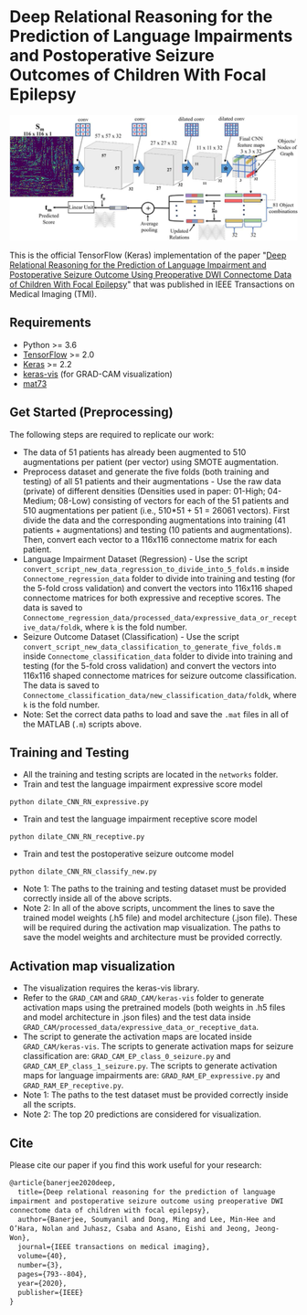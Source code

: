 # Deep Relational Reasoning for the Prediction of Language Impairments and Postoperative Seizure Outcomes of Children With Focal Epilepsy
![](networks/Deep_Relational_Reasoning_Epilepsy_TMI.jpg)

This is the official TensorFlow (Keras) implementation of the paper "[Deep Relational Reasoning for the Prediction of Language Impairment and Postoperative Seizure Outcome Using Preoperative DWI Connectome Data of Children With Focal Epilepsy](https://ieeexplore.ieee.org/document/9252947)" that was published in IEEE Transactions on Medical Imaging (TMI).

## Requirements
* Python >= 3.6
* [TensorFlow](https://www.tensorflow.org/) >= 2.0
* [Keras](https://keras.io/) >= 2.2
* [keras-vis](https://raghakot.github.io/keras-vis/) (for GRAD-CAM visualization)
* [mat73](https://pypi.org/project/mat73/)

## Get Started (Preprocessing)
The following steps are required to replicate our work:

* The data of 51 patients has already been augmented to 510 augmentations per patient (per vector) using SMOTE augmentation.
* Preprocess dataset and generate the five folds (both training and testing) of all 51 patients and their augmentations - Use the raw data (private) of different densities (Densities used in paper: 01-High; 04-Medium; 08-Low) consisting of vectors for each of the 51 patients and 510 augmentations per patient (i.e., 510*51 + 51 = 26061 vectors). First divide the data and the corresponding augmentations into training (41 patients + augmentations) and testing (10 patients and augmentations). Then, convert each vector to a 116x116 connectome matrix for each patient. 
* Language Impairment Dataset (Regression) - Use the script `convert_script_new_data_regression_to_divide_into_5_folds.m` inside `Connectome_regression_data` folder to divide into training and testing (for the 5-fold cross validation) and convert the vectors into 116x116 shaped connectome matrices for both expressive and receptive scores. The data is saved to `Connectome_regression_data/processed_data/expressive_data_or_receptive_data/foldk`, where `k` is the fold number.     
* Seizure Outcome Dataset (Classification) - Use the script `convert_script_new_data_classification_to_generate_five_folds.m` inside `Connectome_classification_data` folder to divide into training and testing (for the 5-fold cross validation) and convert the vectors into 116x116 shaped connectome matrices for seizure outcome classification. The data is saved to `Connectome_classification_data/new_classification_data/foldk`, where `k` is the fold number.
* Note: Set the correct data paths to load and save the `.mat` files in all of the MATLAB (`.m`) scripts above.   

## Training and Testing

* All the training and testing scripts are located in the `networks` folder.
* Train and test the language impairment expressive score model
```
python dilate_CNN_RN_expressive.py
```
* Train and test the language impairment receptive score model
```
python dilate_CNN_RN_receptive.py
```
* Train and test the postoperative seizure outcome model
```
python dilate_CNN_RN_classify_new.py
```
* Note 1: The paths to the training and testing dataset must be provided correctly inside all of the above scripts.
* Note 2: In all of the above scripts, uncomment the lines to save the trained model weights (.h5 file) and model architecture (.json file). These will be required during the activation map visualization. The paths to save the model weights and architecture must be provided correctly. 

## Activation map visualization
* The visualization requires the keras-vis library.
* Refer to the `GRAD_CAM` and `GRAD_CAM/keras-vis` folder to generate activation maps using the pretrained models (both weights in .h5 files and model architecture in .json files) and the test data inside `GRAD_CAM/processed_data/expressive_data_or_receptive_data`.
* The script to generate the activation maps are located inside `GRAD_CAM/keras-vis`. The scripts to generate activation maps for seizure classification are: `GRAD_CAM_EP_class_0_seizure.py` and `GRAD_CAM_EP_class_1_seizure.py`. The scripts to generate activation maps for language impairments are: `GRAD_RAM_EP_expressive.py` and `GRAD_RAM_EP_receptive.py`.
* Note 1: The paths to the test dataset must be provided correctly inside all the scripts.
* Note 2: The top 20 predictions are considered for visualization.

## Cite
Please cite our paper if you find this work useful for your research:
```
@article{banerjee2020deep,
  title={Deep relational reasoning for the prediction of language impairment and postoperative seizure outcome using preoperative DWI connectome data of children with focal epilepsy},
  author={Banerjee, Soumyanil and Dong, Ming and Lee, Min-Hee and O’Hara, Nolan and Juhasz, Csaba and Asano, Eishi and Jeong, Jeong-Won},
  journal={IEEE transactions on medical imaging},
  volume={40},
  number={3},
  pages={793--804},
  year={2020},
  publisher={IEEE}
}
```
